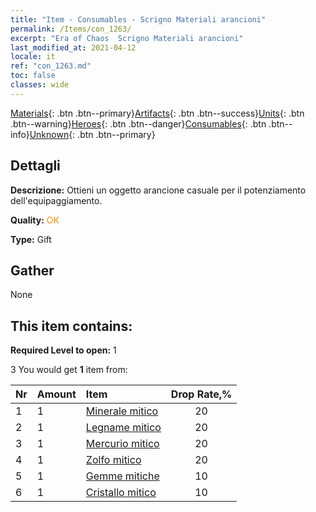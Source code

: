 ```yaml
---
title: "Item - Consumables - Scrigno Materiali arancioni"
permalink: /Items/con_1263/
excerpt: "Era of Chaos  Scrigno Materiali arancioni"
last_modified_at: 2021-04-12
locale: it
ref: "con_1263.md"
toc: false
classes: wide
---
```

 [Materials](/it/Items/){: .btn .btn--primary}[Artifacts](/it/Items/Artifacts/){: .btn .btn--success}[Units](/it/Items/Units/){: .btn .btn--warning}[Heroes](/it/Items/Heroes/){: .btn .btn--danger}[Consumables](/it/Items/Consumables/){: .btn .btn--info}[Unknown](/it/Items/Unknown/){: .btn .btn--primary}

## Dettagli
 **Descrizione:** Ottieni un oggetto arancione casuale per il potenziamento dell'equipaggiamento.

 **Quality:** <span style="color: #FF8C00">OK</span>

 **Type:** Gift

## Gather

  None

## This item contains:

 **Required Level to open:** 1

 3 You would get **1** item  from:

  | Nr | Amount |     Item    | Drop Rate,% |
  |:---|:-------|:------------|:---------:|
  | 1 | 1 | [Minerale mitico](/it/Items/mat_61/) | 20 | 
  | 2 | 1 | [Legname mitico](/it/Items/mat_62/) | 20 | 
  | 3 | 1 | [Mercurio mitico](/it/Items/mat_63/) | 20 | 
  | 4 | 1 | [Zolfo mitico](/it/Items/mat_64/) | 20 | 
  | 5 | 1 | [Gemme mitiche](/it/Items/mat_65/) | 10 | 
  | 6 | 1 | [Cristallo mitico](/it/Items/mat_66/) | 10 | 
